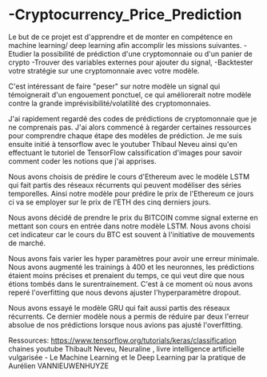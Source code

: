 # -Cryptocurrency_Price_Prediction

Le but de ce projet est d'apprendre et de monter en compétence en machine learning/ deep learning afin accomplir les missions suivantes.
-Etudier la possibilité de prédiction d'une cryptomonnaie ou d'un panier de crypto
-Trouver des variables externes pour ajouter du signal,
-Backtester votre stratégie sur une cryptomonnaie avec votre modèle.

C'est intéressant de faire "peser" sur notre modèle un signal qui témoignerait d'un engouement ponctuel, ce qui améliorerait notre modèle contre la grande imprévisibilité/volatilité des cryptomonnaies.

J'ai rapidement regardé des codes de prédictions de cryptomonnaie que je ne comprenais pas. J'ai alors commencé à regarder certaines ressources pour comprendre chaque étape des modèles de prédiction. Je me suis ensuite initié à tensorflow avec le youtuber Thibaul Neveu ainsi qu'en effectuant le tutoriel de TensorFlow calssification d'images pour savoir comment coder les notions que j'ai apprises.

Nous avons choisis de prédire le cours d'Ethereum avec le modèle LSTM qui fait partis des réseaux récurrents qui peuvent modéliser des séries temporelles. Ainsi notre modèle pour prédire le prix de l'Ethereum ce jours ci va se employer sur le prix de l'ETH des cinq derniers jours.

Nous avons décidé de prendre le prix du BITCOIN comme signal externe en mettant son cours en entrée dans notre modèle LSTM. Nous avons choisi cet indicateur car le cours du BTC est souvent à l'initiative de mouvements de marché.

Nous avons fais varier les hyper paramètres pour avoir une erreur minimale. Nous avons augmenté les trainings à 400 et les neuronnes, les prédictions étaient moins précises et prenaient du temps, ce qui veut dire que nous étions tombés dans le surentrainement. C'est à ce moment où nous avons reperé l'overfitting que nous devons ajuster l'hyperparamètre dropout.

Nous avons essayé le modèle GRU qui fait aussi partis des réseaux récurrents. Ce dernier modèle nous a permis de réduire par deux l'erreur absolue de nos prédictions lorsque nous avions pas ajusté l'overfitting.



Ressources: https://www.tensorflow.org/tutorials/keras/classification chaines youtube Thibault Neveu, Neuraline ,
            livre intelligence artificielle vulgarisée - Le Machine Learning et le Deep Learning par la pratique de Aurélien VANNIEUWENHUYZE
            
            
